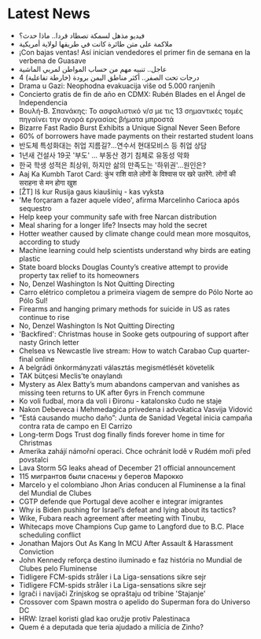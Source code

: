 # Latest News
-  فيديو مذهل لسمكة تصطاد قردا.. ماذا حدث؟
-  ملاكمة على متن طائرة كانت في طريقها لولاية أمريكية
-  ¡Con bajas ventas! Así inician vendedores el primer fin de semana en la verbena de Guasave
-  عاجل.. تنبيه مهم من حساب المواطن لمربي الماشية
-  4 درجات تحت الصفر.. أكثر مناطق اليمن برودة (خارطة تفاعلية)
-  Drama u Gazi: Neophodna evakuacija više od 5.000 ranjenih
-  Concierto gratis de fin de año en CDMX: Rubén Blades en el Ángel de Independencia
-  Βουλή-Β. Σπανάκης: Το ασφαλιστικό ν/σ με τις 13 σημαντικές τομές πηγαίνει την αγορά εργασίας βήματα μπροστά
-  Bizarre Fast Radio Burst Exhibits a Unique Signal Never Seen Before
-  60% of borrowers have made payments on their restarted student loans
-  반도체 특성화대는 취업 지름길?...연수서 현대모비스 등 취업 상담
-  1년새 건설사 19곳 '부도' … 부동산 경기 침체로 유동성 악화
-  한국 학생 성적은 최상위, 하지만 삶의 만족도는 '하위권'...원인은?
-  Aaj Ka Kumbh Tarot Card: कुंभ राशि वाले लोगों के विश्वास पर खरे उतरेंगे. लोगों की सराहना से मन होगा खुश
-  [ŽT] Iš kur Rusija gaus kiaušinių - kas vyksta
-  'Me forçaram a fazer aquele vídeo', afirma Marcelinho Carioca após sequestro
-  Help keep your community safe with free Narcan distribution
-  Meal sharing for a longer life? Insects may hold the secret
-  Hotter weather caused by climate change could mean more mosquitos, according to study
-  Machine learning could help scientists understand why birds are eating plastic
-  State board blocks Douglas County’s creative attempt to provide property tax relief to its homeowners
-  No, Denzel Washington Is Not Quitting Directing
-  Carro elétrico completou a primeira viagem de sempre do Pólo Norte ao Pólo Sul!
-  Firearms and hanging primary methods for suicide in US as rates continue to rise
-  No, Denzel Washington Is Not Quitting Directing
-  'Backfired': Christmas house in Sooke gets outpouring of support after nasty Grinch letter
-  Chelsea vs Newcastle live stream: How to watch Carabao Cup quarter-final online
-  A belgrádi önkormányzati választás megismétlését követelik
-  TAK bütçesi Meclis’te onaylandı
-  Mystery as Alex Batty’s mum abandons campervan and vanishes as missing teen returns to UK after 6yrs in French commune
-  Ko voli fudbal, mora da voli i Đironu - katalonsko čudo ne staje
-  Nakon Debeveca i Mehmedagića privedena i advokatica Vasvija Vidović
-  “Está causando mucho daño”: Junta de Sanidad Vegetal inicia campaña contra rata de campo en El Carrizo
-  Long-term Dogs Trust dog finally finds forever home in time for Christmas
-  Amerika zahájí námořní operaci. Chce ochránit lodě v Rudém moři před povstalci
-  Lava Storm 5G leaks ahead of December 21 official announcement
-  115 мигрантов были спасены у берегов Марокко
-  Marcelo y el colombiano Jhon Arias conducen al Fluminense a la final del Mundial de Clubes
-  CGTP defende que Portugal deve acolher e integrar imigrantes
-  Why is Biden pushing for Israel’s defeat and lying about its tactics?
-  Wike, Fubara reach agreement after meeting with Tinubu,
-  Whitecaps move Champions Cup game to Langford due to B.C. Place scheduling conflict
-  Jonathan Majors Out As Kang In MCU After Assault & Harassment Conviction
-  John Kennedy reforça destino iluminado e faz história no Mundial de Clubes pelo Fluminense
-  Tidligere FCM-spids stråler i La Liga-sensations sikre sejr
-  Tidligere FCM-spids stråler i La Liga-sensations sikre sejr
-  Igrači i navijači Zrinjskog se opraštaju od tribine 'Stajanje'
-  Crossover com Spawn mostra o apelido do Superman fora do Universo DC
-  HRW: Izrael koristi glad kao oružje protiv Palestinaca
-  Quem é a deputada que teria ajudado a milícia de Zinho?
